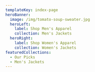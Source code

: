 ```yaml
---
templateKey: index-page
heroBanner:
  image: /img/tomato-soup-sweater.jpg
  heroLeft:
    label: Shop Men's Apparel
    collection: Men's Jackets
  heroRight:
    label: Shop Women's Apparel
    collection: Women's Jackets
featuredCollections:
  - Our Picks
  - Men's Jackets
---
```

